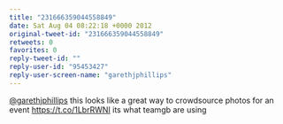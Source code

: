 ```yaml
---
title: "231666359044558849"
date: Sat Aug 04 08:22:18 +0000 2012
original-tweet-id: "231666359044558849"
retweets: 0
favorites: 0
reply-tweet-id: ""
reply-user-id: "95453427"
reply-user-screen-name: "garethjphillips"
---
```

<a href="https://twitter.com/garethjphillips">@garethjphillips</a> this looks like a great way to crowdsource photos for an event <a href="https://t.co/1LbrRWNI">https://t.co/1LbrRWNI</a> its what teamgb are using
